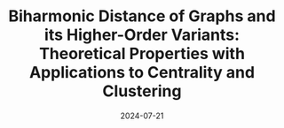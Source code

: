 ---
title: "Biharmonic Distance of Graphs and its Higher-Order Variants: Theoretical Properties with Applications to Centrality and Clustering"
collection: publications
permalink: /publication/biharmonic_distance
date: 2024-07-21
venue: 'International Conference on Machine Learning (ICML)'
paperurl: 'https://arxiv.org/abs/2406.07574'
---